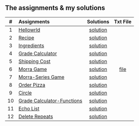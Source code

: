 ## The assignments & my solutions
| # | Assignments | Solutions | Txt File |
|:---:|:---|:---:|:---:|
| 1 | [Hellowrld](assignments/01-helloworld/docs/FA_A1_HelloWorld.pdf) | [solution](./assignments/01-helloworld/HelloWorld.cpp) |
| 2 | [Recipe](assignments/02-recipe/docs/FA_A2_Recipe.pdf) | [solution](./assignments/02-recipe/recipe.cpp) | 
| 3 | [Ingredients](assignments/03-ingredients/docs/FA_A3_Ingredient.pdf) | [solution](./assignments/03-ingredients/ingredients.cpp) | 
| 4 | [Grade Calculator](assignments/04-gradeCalc/docs/FA_A4_gradeCalc.pdf) | [solution](./assignments/04-gradeCalc/gradeCalc.cpp) | 
| 5 | [Shipping Cost](assignments/05-shippingCost/docs/FA_A5_shipping_Cost.pdf) | [solution](./assignments/05-shippingCost/shippingCost.cpp) | 
| 6 | [Morra Game](assignments/06-morra/docs/FA_A6_Morra.pdf) | [solution](./assignments/06-morra/morra.cpp) |  [file](./assignments/06-morra/result.txt)
| 7 | [Morra-Series Game](assignments/07-morreSeries/docs/FA_A7_MorraSerries.pdf) | [solution](./assignments/07-morreSeries/morraSeries.cpp) | 
| 8 | [Order Pizza](assignments/08-pizza/docs/FA_A8_Pizza.pdf) | [solution](./assignments/08-pizza/pizza.cpp) | 
| 9 | [Circle](assignments/09-circleArea/docs/FA_A9CircleArea.pdf) | [solution](./assignments/09-circleArea/circleArea.cpp) | 
| 10 | [Grade Calculator-Functions](assignments/10-gradeCalc2/) | [solution](./assignments/10-gradeCalc2/gradeCalc_2.cpp) | 
| 11 | [Echo List](assignments/11-echoList/) | [solution](./assignments/11-echoList/echoAList.cpp) | 
| 12 | [Delete Repeats](assignments/12-deleteRepeats/docs/FA_A12_DeleteRepeats.pdf) | [solution](./assignments/12-deleteRepeats/deleteRepeats.cpp) |  
